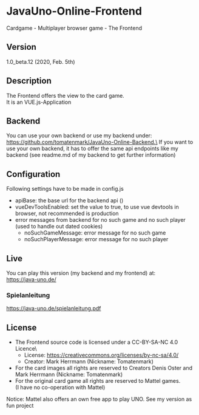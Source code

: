 # JavaUno-Online-Frontend
Cardgame - Multiplayer browser game - The Frontend

## Version
1.0_beta.12 (2020, Feb. 5th)

## Description
The Frontend offers the view to the card game.\
It is an VUE.js-Application

## Backend
You can use your own backend or use my backend under: https://github.com/tomatenmark/JavaUno-Online-Backend.\
If you want to use your own backend, it has to offer the same api endpoints like my backend
(see readme.md of my backend to get further information)

## Configuration
Following settings have to be made in config.js
* apiBase: the base url for the backend api ()
* vueDevToolsEnabled: set the value to true, to use vue devtools in browser, not recommended is production
* error messages from backend for no such game and no such player (used to handle out dated cookies)
    * noSuchGameMessage: error message for no such game
    * noSuchPlayerMessage: error message for no such player

## Live
You can play this version (my backend and my frontend) at:\
https://java-uno.de/

### Spielanleitung
https://java-uno.de/spielanleitung.pdf

## License
* The Frontend source code is licensed under a CC-BY-SA-NC 4.0 Licence\
   * License: https://creativecommons.org/licenses/by-nc-sa/4.0/
   * Creator: Mark Herrmann (Nickname: Tomatenmark)
* For the card images all rights are reserved to Creators Denis Oster and Mark Herrmann (Nickname: Tomatenmark)
* For the original card game all rights are reserved to Mattel games.\
  (I have no co-operation with Mattel)
  
Notice: Mattel also offers an own free app to play UNO.
See my version as fun project
